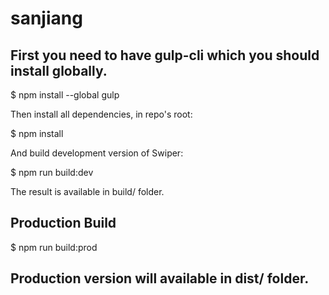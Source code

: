 # sanjiang

## First you need to have gulp-cli which you should install globally.

$ npm install --global gulp

Then install all dependencies, in repo's root:

$ npm install

And build development version of Swiper:

$ npm run build:dev

The result is available in build/ folder.

## Production Build
$ npm run build:prod

## Production version will available in dist/ folder.
